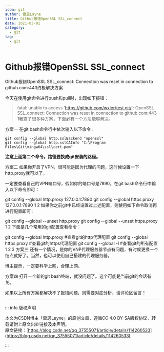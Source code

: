```yaml
---
icon: git
author: 雷恩Layne
title: Github报错OpenSSL SSL_connect
date: 2021-03-01
category:
  - git
tag:
  - git
---
```




# Github报错OpenSSL SSL_connect

Github报错OpenSSL SSL_connect: Connection was reset in connection to github.com:443终极解决方案

今天在使用git命令进行push和pull时，出现如下报错：

> fatal: unable to access 'https://github.com/wxler/test.git/': OpenSSL SSL_connect: Connection was reset in connection to github.com:443
> 1我查了很多种方案，下面必有一个方法能够解决。

方案一
在git bash命令行中依次输入以下命令：

```shell
git config --global http.sslBackend "openssl"
git config --global http.sslCAInfo "C:\Program Files\Git\mingw64\ssl\cert.pem"
```

**注意上面第二个命令，路径要换成git安装的路径。**

方案二
如果你开启了VPN，很可能是因为代理的问题，这时候设置一下http.proxy就可以了。

一定要查看自己的VPN端口号，假如你的端口号是7890，在git bash命令行中输入以下命令即可：

git config --global http.proxy 127.0.0.1:7890
git config --global https.proxy 127.0.0.1:7890
1
2
如果你之前git中已经设置过上述配置，则使用如下命令取消再进行配置即可：

git config --global --unset http.proxy
git config --global --unset https.proxy
1
2
下面是几个常用的git配置查看命令：

git config --global http.proxy #查看git的http代理配置
git config --global https.proxy #查看git的https代理配置
git config --global -l #查看git的所有配置
1
2
3
方案三
还有一个情况，是你的VNP代理服务器节点有问题，有时候更换一个结点就好了。当然，也可以使用自己搭建的代理服务器。

博主提示，一定要科学上网，合理上网。

方案四
打开一个新的git bash终端，就没问题了。这个可能是当前git的会话有关。

如果以上所有方案都解决不了报错问题，则需要对症分析，请评论区留言！



---

::: info 版权声明

本文为CSDN博主「雷恩Layne」的原创文章，遵循CC 4.0 BY-SA版权协议，转载请附上原文出处链接及本声明。  
原文链接：[https://blog.csdn.net/qq_37555071/article/details/114260533](https://blog.csdn.net/qq_37555071/article/details/114260533)

:::